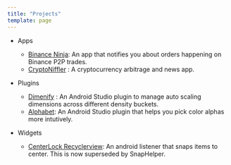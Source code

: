 ```yaml
---
title: "Projects"
template: page
---
```


- Apps
    - [Binance Ninja](https://play.google.com/store/apps/details?id=dev.anvith.binanceninja&pcampaignid=website): An app that notifies you about orders happening on Binance P2P trades.
    - [CryptoNiffler](https://play.google.com/store/apps/details?id=com.bariski.cryptoniffler) : A cryptocurrency arbitrage and news app.
- Plugins
    - [Dimenify](https://plugins.jetbrains.com/plugin/9349-dimenify) : An Android Studio plugin to manage auto scaling dimensions across different density buckets.
    - [Alphabet](https://plugins.jetbrains.com/plugin/16480-alpha-bet): An Android Studio plugin that helps you pick color alphas more intutively.

- Widgets
    - [CenterLock Recyclerview](https://plugins.jetbrains.com/plugin/16480-alpha-bet): An android listener that snaps items to center. This is now superseded by SnapHelper.